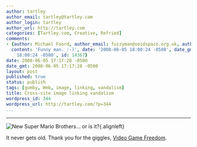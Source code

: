 ```yaml
---
author: tartley
author_email: tartley@tartley.com
author_login: tartley
author_url: http://tartley.com
categories: [Tartley.com, Creative, Refried]
comments:
- {author: Michael Foord, author_email: fuzzyman@voidspace.org.uk, author_url: 'http://www.ironpythoninaction.com',
  content: 'Funny man. :-)', date: '2008-06-05 18:00:24 -0500', date_gmt: '2008-06-05
    18:00:24 -0500', id: 14367}
date: 2008-06-05 17:17:28 -0500
date_gmt: 2008-06-05 17:17:28 -0500
layout: post
published: true
status: publish
tags: [gumby, Web, image, linking, vandalism]
title: Cross-site image linking vandalism
wordpress_id: 344
wordpress_url: http://tartley.com/?p=344
...
```

---

![New Super Mario Brothers... or is
it?](http://tartley.com/wp-content/uploads/2007/03/new-super-mario-bros.jpg){.alignleft}

It never gets old. Thank you for the giggles, [Video Game
Freedom](http://vgfreedom.blogspot.com/2008/06/podcast-review-new-super-mario-bros.html).
